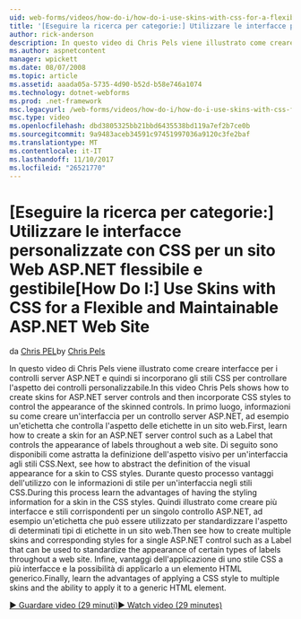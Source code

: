 ```yaml
---
uid: web-forms/videos/how-do-i/how-do-i-use-skins-with-css-for-a-flexible-and-maintainable-aspnet-web-site
title: '[Eseguire la ricerca per categorie:] Utilizzare le interfacce personalizzate con CSS per un sito Web ASP.NET flessibile e gestibile | Documenti Microsoft'
author: rick-anderson
description: In questo video di Chris Pels viene illustrato come creare interfacce per i controlli server ASP.NET e quindi si incorporano gli stili CSS per controllare l'aspetto di personalizzabile Contr....
ms.author: aspnetcontent
manager: wpickett
ms.date: 08/07/2008
ms.topic: article
ms.assetid: aaada05a-5735-4d90-b52d-b58e746a1074
ms.technology: dotnet-webforms
ms.prod: .net-framework
msc.legacyurl: /web-forms/videos/how-do-i/how-do-i-use-skins-with-css-for-a-flexible-and-maintainable-aspnet-web-site
msc.type: video
ms.openlocfilehash: dbd3805325bb21bbd6435538bd119a7ef2b7ce0b
ms.sourcegitcommit: 9a9483aceb34591c97451997036a9120c3fe2baf
ms.translationtype: MT
ms.contentlocale: it-IT
ms.lasthandoff: 11/10/2017
ms.locfileid: "26521770"
---
```

<a name="how-do-i-use-skins-with-css-for-a-flexible-and-maintainable-aspnet-web-site"></a><span data-ttu-id="7f18b-103">[Eseguire la ricerca per categorie:] Utilizzare le interfacce personalizzate con CSS per un sito Web ASP.NET flessibile e gestibile</span><span class="sxs-lookup"><span data-stu-id="7f18b-103">[How Do I:] Use Skins with CSS for a Flexible and Maintainable ASP.NET Web Site</span></span>
====================
<span data-ttu-id="7f18b-104">da [Chris PEL](https://twitter.com/chrispels)</span><span class="sxs-lookup"><span data-stu-id="7f18b-104">by [Chris Pels](https://twitter.com/chrispels)</span></span>

<span data-ttu-id="7f18b-105">In questo video di Chris Pels viene illustrato come creare interfacce per i controlli server ASP.NET e quindi si incorporano gli stili CSS per controllare l'aspetto dei controlli personalizzabile.</span><span class="sxs-lookup"><span data-stu-id="7f18b-105">In this video Chris Pels shows how to create skins for ASP.NET server controls and then incorporate CSS styles to control the appearance of the skinned controls.</span></span> <span data-ttu-id="7f18b-106">In primo luogo, informazioni su come creare un'interfaccia per un controllo server ASP.NET, ad esempio un'etichetta che controlla l'aspetto delle etichette in un sito web.</span><span class="sxs-lookup"><span data-stu-id="7f18b-106">First, learn how to create a skin for an ASP.NET server control such as a Label that controls the appearance of labels throughout a web site.</span></span> <span data-ttu-id="7f18b-107">Di seguito sono disponibili come astratta la definizione dell'aspetto visivo per un'interfaccia agli stili CSS.</span><span class="sxs-lookup"><span data-stu-id="7f18b-107">Next, see how to abstract the definition of the visual appearance for a skin to CSS styles.</span></span> <span data-ttu-id="7f18b-108">Durante questo processo vantaggi dell'utilizzo con le informazioni di stile per un'interfaccia negli stili CSS.</span><span class="sxs-lookup"><span data-stu-id="7f18b-108">During this process learn the advantages of having the styling information for a skin in the CSS styles.</span></span> <span data-ttu-id="7f18b-109">Quindi illustrato come creare più interfacce e stili corrispondenti per un singolo controllo ASP.NET, ad esempio un'etichetta che può essere utilizzato per standardizzare l'aspetto di determinati tipi di etichette in un sito web.</span><span class="sxs-lookup"><span data-stu-id="7f18b-109">Then see how to create multiple skins and corresponding styles for a single ASP.NET control such as a Label that can be used to standardize the appearance of certain types of labels throughout a web site.</span></span> <span data-ttu-id="7f18b-110">Infine, vantaggi dell'applicazione di uno stile CSS a più interfacce e la possibilità di applicarlo a un elemento HTML generico.</span><span class="sxs-lookup"><span data-stu-id="7f18b-110">Finally, learn the advantages of applying a CSS style to multiple skins and the ability to apply it to a generic HTML element.</span></span>

[<span data-ttu-id="7f18b-111">&#9654; Guardare video (29 minuti)</span><span class="sxs-lookup"><span data-stu-id="7f18b-111">&#9654; Watch video (29 minutes)</span></span>](https://channel9.msdn.com/Blogs/ASP-NET-Site-Videos/how-do-i-use-skins-with-css-for-a-flexible-and-maintainable-aspnet-web-site)
